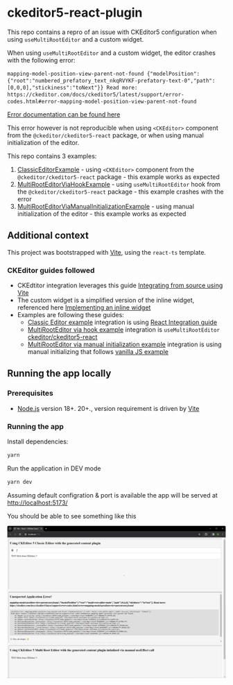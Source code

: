 # ckeditor5-react-plugin

This repo contains a repro of an issue with CKEditor5 configuration when using `useMultiRootEditor` and a custom widget.

When using `useMultiRootEditor` and a custom widget, the editor crashes with the following error:

```
mapping-model-position-view-parent-not-found {"modelPosition":{"root":"numbered_prefatory_text_nkqRVYKF-prefatory-text-0","path":[0,0,0],"stickiness":"toNext"}} Read more: https://ckeditor.com/docs/ckeditor5/latest/support/error-codes.html#error-mapping-model-position-view-parent-not-found
```

[Error documentation can be found here](https://ckeditor.com/docs/ckeditor5/latest/support/error-codes.html#error-mapping-model-position-view-parent-not-found)

This error however is not reproducible when using `<CKEditor>` component from the `@ckeditor/ckeditor5-react` package, or when using manual initialization of the editor.

This repo contains 3 examples:

1. [ClassicEditorExample](./src/pages/ClassicEditorExample.tsx) - using `<CKEditor>` component from the `@ckeditor/ckeditor5-react` package - this example works as expected
2. [MultiRootEditorViaHookExample](./src/pages/MultiRootEditorViaHookExample.tsx) - using `useMultiRootEditor` hook from the `@ckeditor/ckeditor5-react` package - this example crashes with the error
3. [MultiRootEditorViaManualInitializationExample](./src/pages/MultiRootEditorViaManualInitializationExample.tsx) - using manual initialization of the editor - this example works as expected

## Additional context

This project was bootstrapped with [Vite](https://vitejs.dev/guide/), using the `react-ts` template.

### CKEditor guides followed

- CKEdtitor integration leverages this guide [Integrating from source using Vite](https://ckeditor.com/docs/ckeditor5/latest/installation/advanced/alternative-setups/integrating-from-source-vite.html)
- The custom widget is a simplified version of the inline widget, referenced here [Implementing an inline widget](https://ckeditor.com/docs/ckeditor5/latest/tutorials/widgets/implementing-an-inline-widget.html#final-solution)
- Examples are following these guides:
  - [Classic Editor example](./src/pages/ClassicEditorExample.tsx) integration is using [React Integration guide](https://ckeditor.com/docs/ckeditor5/latest/installation/integrations/react.html)
  - [MultiRootEditor via hook example](./src/pages/MultiRootEditorViaHookExample.tsx) integration is `useMultiRootEditor` [ckeditor/ckeditor5-react](https://github.com/ckeditor/ckeditor5-react)
  - [MultiRootEditor via manual initialization example](./src/pages/MultiRootEditorViaManualInitializationExample.tsx) integration is using manual initializing that follows [vanilla JS example](https://ckeditor.com/docs/ckeditor5/latest/examples/builds/multi-root-editor.html)

## Running the app locally

### Prerequisites

- [Node.js](https://nodejs.org/en) version 18+. 20+., version requirement is driven by [Vite](https://vitejs.dev/guide/#scaffolding-your-first-vite-project)

### Running the app

Install dependencies:

```bash
yarn
```

Run the application in DEV mode

```bash
yarn dev
```

Assuming default configration & port is available the app will be served at [http://localhost:5173/](http://localhost:5173/)

You should be able to see something like this

![image](./docs/assets/home-page-screenshot.png)
